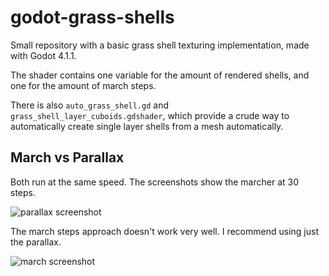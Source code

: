 # godot-grass-shells
Small repository with a basic grass shell texturing implementation, made with Godot 4.1.1.

The shader contains one variable for the amount of rendered shells, and one for the amount of march steps.

There is also `auto_grass_shell.gd` and `grass_shell_layer_cuboids.gdshader`, which provide a crude way to automatically create single layer shells from a mesh automatically.

## March vs Parallax

Both run at the same speed. The screenshots show the marcher at 30 steps.

![parallax screenshot](http://img/parallax.png)

The march steps approach doesn't work very well. I recommend using just the parallax.

![march screenshot](http://img/march.png)
